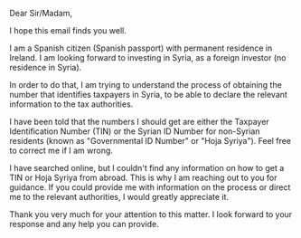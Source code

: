Dear Sir/Madam,

I hope this email finds you well.

I am a Spanish citizen (Spanish passport) with permanent residence in Ireland. I am looking forward to investing in Syria, as a foreign investor (no residence in Syria).

In order to do that, I am trying to understand the process of obtaining the number that identifies taxpayers in Syria, to be able to declare the relevant information to the tax authorities.

I have been told that the numbers I should get are either the Taxpayer Identification Number (TIN) or the Syrian ID Number for non-Syrian residents (known as "Governmental ID Number" or "Hoja Syriya"). Feel free to correct me if I am wrong.

I have searched online, but I couldn't find any information on how to get a TIN or Hoja Syriya from abroad. This is why I am reaching out to you for guidance. If you could provide me with information on the process or direct me to the relevant authorities, I would greatly appreciate it.

Thank you very much for your attention to this matter. I look forward to your response and any help you can provide.